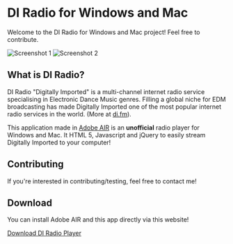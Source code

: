 DI Radio for Windows and Mac
=============

Welcome to the DI Radio for Windows and Mac project! Feel free to contribute. 

![Screenshot 1](http://arrjaan.github.com/DIRadio/screens/1.jpg "Main menu") ![Screenshot 2](http://arrjaan.github.com/DIRadio/screens/2.jpg "Configuration menu")

What is DI Radio?
-------

DI Radio "Digitally Imported" is a multi-channel internet radio service specialising in Electronic Dance Music genres.
Filling a global niche for EDM broadcasting has made Digitally Imported one of the most popular internet radio services in the world. (More at [di.fm](http://www.di.fm/about "Digitally Imported")).

This application made in [Adobe AIR](http://www.adobe.com/products/air.html "Adobe AIR") is an **unofficial** radio player for Windows and Mac. It HTML 5, Javascript and jQuery to easily stream Digitally Imported to your computer!

Contributing
------------

If you're interested in contributing/testing, feel free to contact me!

Download
------------
You can install Adobe AIR and this app directly via this website!

[Download DI Radio Player](http://arrjaan.github.com/DIRadio "DI Radio Player")